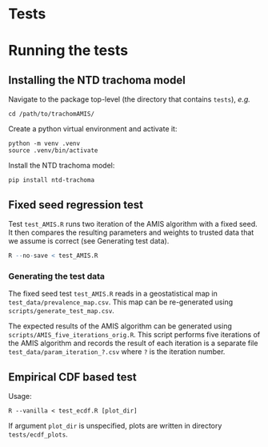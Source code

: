 # Tests

# Running the tests

## Installing the NTD trachoma model

Navigate to the package top-level (the directory that contains `tests`), _e.g._
```shell
cd /path/to/trachomAMIS/
```
Create a python virtual environment and activate it:
```shell
python -m venv .venv
source .venv/bin/activate
```

Install the NTD trachoma model:

```shell
pip install ntd-trachoma
```

## Fixed seed regression test

Test `test_AMIS.R` runs two iteration of the AMIS algorithm with a
fixed seed. It then compares the resulting parameters and weights to
trusted data that we assume is correct (see Generating test data).

```R
R --no-save < test_AMIS.R
```
### Generating the test data

The fixed seed test `test_AMIS.R` reads in a geostatistical map in
`test_data/prevalence_map.csv`. This map can be re-generated using
`scripts/generate_test_map.csv`.

The expected results of the AMIS algorithm can be generated using
`scripts/AMIS_five_iterations_orig.R`. This script performs five
iterations of the AMIS algorithm and records the result of each
iteration is a separate file `test_data/param_iteration_?.csv` where
`?` is the iteration number.

## Empirical CDF based test

Usage:
```shell
R --vanilla < test_ecdf.R [plot_dir]
```
If argument `plot_dir` is unspecified, plots are written in directory `tests/ecdf_plots`.

